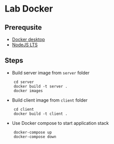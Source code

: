 # Lab Docker

## Prerequsite
- [Docker desktop](https://www.docker.com/products/docker-desktop/)
- [NodeJS LTS](https://nodejs.org/en/)

## Steps
- Build server image from `server` folder
```shell 
    cd server
    docker build -t server .
    docker images
```
- Build client image from `client` folder
```shell
    cd client
    docker build -t client .
```
- Use Docker compose to start application stack
```shell
    docker-compose up
    docker-compose down
```